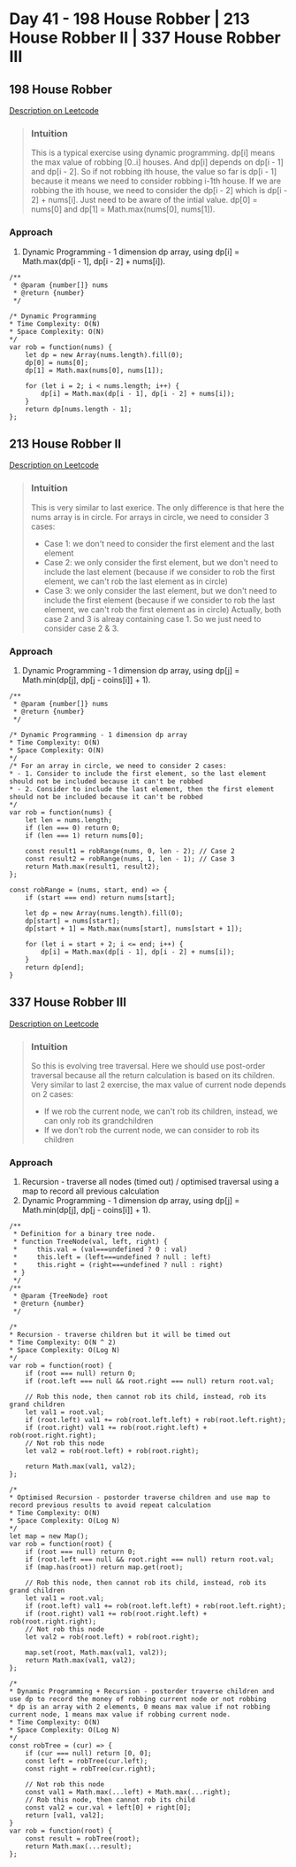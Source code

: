 # Day 41 - 198 House Robber | 213 House Robber II | 337 House Robber III


## 198 House Robber
[Description on Leetcode](https://leetcode.com/problems/house-robber/description/)

> ### Intuition
> This is a typical exercise using dynamic programming.
> dp[i] means the max value of robbing [0..i] houses. And dp[i] depends on dp[i - 1] and dp[i - 2]. So if not robbing ith house, the value so far is dp[i - 1] because it means we need to consider robbing i-1th house. If we are robbing the ith house, we need to consider the dp[i - 2] which is dp[i - 2] + nums[i].
> Just need to be aware of the intial value. dp[0] = nums[0] and dp[1] = Math.max(nums[0], nums[1]).

### Approach
1. Dynamic Programming - 1 dimension dp array, using dp[i] = Math.max(dp[i - 1], dp[i - 2] + nums[i]).

```
/**
 * @param {number[]} nums
 * @return {number}
 */

/* Dynamic Programming
* Time Complexity: O(N)
* Space Complexity: O(N)
*/
var rob = function(nums) {
    let dp = new Array(nums.length).fill(0);
    dp[0] = nums[0];
    dp[1] = Math.max(nums[0], nums[1]);

    for (let i = 2; i < nums.length; i++) {
        dp[i] = Math.max(dp[i - 1], dp[i - 2] + nums[i]);
    }
    return dp[nums.length - 1];
};
```


## 213 House Robber II
[Description on Leetcode](https://leetcode.com/problems/house-robber-ii/description/)

> ### Intuition
> This is very similar to last exerice. The only difference is that here the nums array is in circle.
> For arrays in circle, we need to consider 3 cases:
> - Case 1: we don't need to consider the first element and the last element
> - Case 2: we only consider the first element, but we don't need to include the last element (because if we consider to rob the first element, we can't rob the last element as in circle)
> - Case 3: we only consider the last element, but we don't need to include the first element (because if we consider to rob the last element, we can't rob the first element as in circle)
> Actually, both case 2 and 3 is alreay containing case 1. So we just need to consider case 2 & 3.

### Approach
1. Dynamic Programming - 1 dimension dp array, using dp[j] = Math.min(dp[j], dp[j - coins[i]] + 1).

```
/**
 * @param {number[]} nums
 * @return {number}
 */

/* Dynamic Programming - 1 dimension dp array
* Time Complexity: O(N)
* Space Complexity: O(N)
*/
/* For an array in circle, we need to consider 2 cases:
* - 1. Consider to include the first element, so the last element should not be included because it can't be robbed
* - 2. Consider to include the last element, then the first element should not be included because it can't be robbed 
*/ 
var rob = function(nums) {
    let len = nums.length;
    if (len === 0) return 0;
    if (len === 1) return nums[0];

    const result1 = robRange(nums, 0, len - 2); // Case 2
    const result2 = robRange(nums, 1, len - 1); // Case 3
    return Math.max(result1, result2);
};

const robRange = (nums, start, end) => {
    if (start === end) return nums[start];

    let dp = new Array(nums.length).fill(0);
    dp[start] = nums[start];
    dp[start + 1] = Math.max(nums[start], nums[start + 1]);

    for (let i = start + 2; i <= end; i++) {
        dp[i] = Math.max(dp[i - 1], dp[i - 2] + nums[i]);
    }
    return dp[end];
}
```

## 337 House Robber III
[Description on Leetcode](https://leetcode.com/problems/house-robber-iii/description/)

> ### Intuition
> So this is evolving tree traversal. Here we should use post-order traversal because all the return calculation is based on its children.
> Very similar to last 2 exercise, the max value of current node depends on 2 cases:
> - If we rob the current node, we can't rob its children, instead, we can only rob its grandchildren
> - If we don't rob the current node, we can consider to rob its children

### Approach
1. Recursion - traverse all nodes (timed out) / optimised traversal using a map to record all previous calculation
2. Dynamic Programming - 1 dimension dp array, using dp[j] = Math.min(dp[j], dp[j - coins[i]] + 1).

```
/**
 * Definition for a binary tree node.
 * function TreeNode(val, left, right) {
 *     this.val = (val===undefined ? 0 : val)
 *     this.left = (left===undefined ? null : left)
 *     this.right = (right===undefined ? null : right)
 * }
 */
/**
 * @param {TreeNode} root
 * @return {number}
 */

/* 
* Recursion - traverse children but it will be timed out
* Time Complexity: O(N ^ 2)
* Space Complexity: O(Log N)
*/
var rob = function(root) {
    if (root === null) return 0;
    if (root.left === null && root.right === null) return root.val;

    // Rob this node, then cannot rob its child, instead, rob its grand children
    let val1 = root.val;
    if (root.left) val1 += rob(root.left.left) + rob(root.left.right);
    if (root.right) val1 += rob(root.right.left) + rob(root.right.right);
    // Not rob this node
    let val2 = rob(root.left) + rob(root.right);

    return Math.max(val1, val2);
};

/* 
* Optimised Recursion - postorder traverse children and use map to record previous results to avoid repeat calculation
* Time Complexity: O(N)
* Space Complexity: O(Log N)
*/
let map = new Map();
var rob = function(root) {
    if (root === null) return 0;
    if (root.left === null && root.right === null) return root.val;
    if (map.has(root)) return map.get(root);

    // Rob this node, then cannot rob its child, instead, rob its grand children
    let val1 = root.val;
    if (root.left) val1 += rob(root.left.left) + rob(root.left.right);
    if (root.right) val1 += rob(root.right.left) + rob(root.right.right);
    // Not rob this node
    let val2 = rob(root.left) + rob(root.right);

    map.set(root, Math.max(val1, val2));
    return Math.max(val1, val2);
};

/* 
* Dynamic Programming + Recursion - postorder traverse children and use dp to record the money of robbing current node or not robbing
* dp is an array with 2 elements, 0 means max value if not robbing current node, 1 means max value if robbing current node.
* Time Complexity: O(N)
* Space Complexity: O(Log N)
*/
const robTree = (cur) => {
    if (cur === null) return [0, 0];
    const left = robTree(cur.left);
    const right = robTree(cur.right);

    // Not rob this node
    const val1 = Math.max(...left) + Math.max(...right);
    // Rob this node, then cannot rob its child
    const val2 = cur.val + left[0] + right[0];
    return [val1, val2];
}
var rob = function(root) {
    const result = robTree(root);
    return Math.max(...result);
};
```
